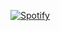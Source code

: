 [![Spotify](https://spotify-github-profile.vercel.app/api/spotify)](https://open.spotify.com/user/31vjs6n4ll7323mc57czzp5apuba)
